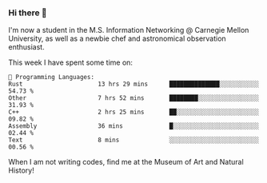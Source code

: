 ### Hi there 👋

I'm now a student in the M.S. Information Networking @ Carnegie Mellon University, as well as a newbie chef and astronomical observation enthusiast. 



<!--START_SECTION:waka-->
This week I have spent some time on: 

```text
💬 Programming Languages: 
Rust                     13 hrs 29 mins      ██████████████░░░░░░░░░░░   54.73 % 
Other                    7 hrs 52 mins       ████████░░░░░░░░░░░░░░░░░   31.93 % 
C++                      2 hrs 25 mins       ██░░░░░░░░░░░░░░░░░░░░░░░   09.82 % 
Assembly                 36 mins             █░░░░░░░░░░░░░░░░░░░░░░░░   02.44 % 
Text                     8 mins              ░░░░░░░░░░░░░░░░░░░░░░░░░   00.56 % 
```


<!--END_SECTION:waka-->

When I am not writing codes, find me at the Museum of Art and Natural History!
